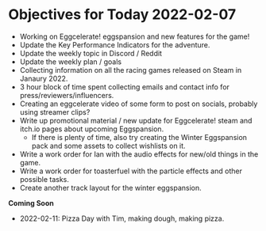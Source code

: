 # Objectives for Today 2022-02-07

- Working on Eggcelerate! eggspansion and new features for the game!
- Update the Key Performance Indicators for the adventure.
- Update the weekly topic in Discord / Reddit
- Update the weekly plan / goals
- Collecting information on all the racing games released on Steam in Janaury 2022.
- 3 hour block of time spent collecting emails and contact info for press/reviewers/influencers.
- Creating an eggcelerate video of some form to post on socials, probably using streamer clips?
- Write up promotional material / new update for Eggcelerate! steam and itch.io pages about upcoming Eggspansion.
  - If there is plenty of time, also try creating the Winter Eggspansion pack and some assets to collect wishlists on it.
- Write a work order for Ian with the audio effects for new/old things in the game.
- Write a work order for toasterfuel with the particle effects and other possible tasks.
- Create another track layout for the winter eggspansion.

**Coming Soon**

- 2022-02-11: Pizza Day with Tim, making dough, making pizza.
